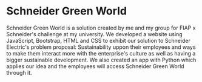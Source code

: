 # <b>Schneider Green World</b>
Schneider Green World is a solution created by me and my group for FIAP x Schneider's challenge at my university. We developed a website using JavaScript, Bootstrap, HTML and CSS to exhibit our solution to Schneider Electric's problem proposal: Sustainability uppon their employees and ways to make them interact more with the enterprise's culture as well as having a bigger sustainable development. We also created an app with Python which applies our idea and the employees will access Schneider Green World through it.
